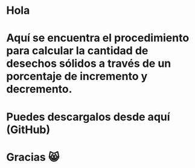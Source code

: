 # Hola
# Aquí se encuentra el procedimiento para calcular la cantidad de desechos sólidos a través de un porcentaje de incremento y decremento.
# Puedes descargalos desde aquí (GitHub)
# Gracias 😸
